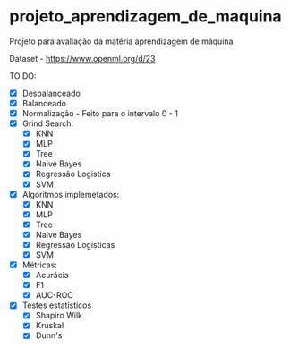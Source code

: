 # projeto_aprendizagem_de_maquina
Projeto para avaliação da matéria aprendizagem de máquina


Dataset - https://www.openml.org/d/23


TO DO:
  - [x] Desbalanceado
  - [x] Balanceado
  - [x] Normalização - Feito para o intervalo 0 - 1
  - [x] Grind Search:
    - [x] KNN
    - [x] MLP
    - [x] Tree
    - [x] Naive Bayes
    - [x] Regressão Logistica
    - [x] SVM
  - [x] Algoritmos implemetados:
    - [x] KNN
    - [x] MLP
    - [x] Tree
    - [x] Naive Bayes
    - [x] Regressão Logisticas
    - [x] SVM
   - [x] Métricas:
      - [x] Acurácia
      - [x] F1
      - [x] AUC-ROC 
  - [x] Testes estatísticos
    - [x] Shapiro Wilk
    - [x] Kruskal
    - [x] Dunn's 
